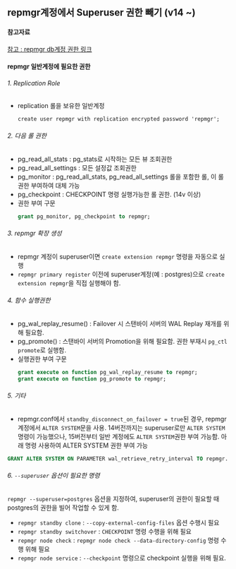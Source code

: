 ## repmgr계정에서 Superuser 권한 빼기 (v14 ~)

#### 참고자료
[참고 : repmgr db계정 권한 링크](https://www.repmgr.org/docs/current/configuration-permissions.html)

#### repmgr 일반계정에 필요한 권한

###### 1. Replication Role
- replication 롤을 보유한 일반계정
  ```
  create user repmgr with replication encrypted password 'repmgr';
  ```

###### 2. 다음 롤 권한
- pg_read_all_stats : pg_stats로 시작하는 모든 뷰 조회권한
- pg_read_all_settings : 모든 설정값 조회권한
- pg_monitor : pg_read_all_stats, pg_read_all_settings 롤을 포함한 롤, 이 롤 권한 부여하여 대체 가능
- pg_checkpoint : CHECKPOINT 명령 실행가능한 롤 권한. (14v 이상)
- 권한 부여 구문
  ```sql
  grant pg_monitor, pg_checkpoint to repmgr;
  ```

###### 3. repmgr 확장 생성
- repmgr 계정이 superuser이면 `create extension repmgr` 명령을 자동으로 실행
- `repmgr primary register` 이전에 superuser계정(예 : postgres)으로 `create extension repmgr`을 직접 실행해야 함.

###### 4. 함수 실행권한
- pg_wal_replay_resume() : Failover 시 스탠바이 서버의 WAL Replay 재개를 위해 필요함.
- pg_promote() : 스탠바이 서버의 Promotion을 위해 필요함. 권한 부재시 `pg_ctl promote`로 실행함.
- 실행권한 부여 구문
  ```sql
  grant execute on function pg_wal_replay_resume to repmgr;
  grant execute on function pg_promote to repmgr;
  ```

###### 5. 기타
- repmgr.conf에서 `standby_disconnect_on_failover = true`된 경우, repmgr 계정에서 `ALTER SYSTEM`문을 사용. 14버전까지는 superuser로만 `ALTER SYSTEM`명령이 가능했으나, 15버전부터 일반 계정에도 `ALTER SYSTEM`권한 부여 가능함. 아래 명령 사용하여 
ALTER SYSTEM 권한 부여 가능
```sql
GRANT ALTER SYSTEM ON PARAMETER wal_retrieve_retry_interval TO repmgr.
```

###### 6. `--superuser` 옵션이 필요한 명령
`repmgr --superuser=postgres` 옵션을 지정하여, superuser의 권한이 필요할 때 postgres의 권한을 빌어 작업할 수 있게 함.
- `repmgr standby clone` : `--copy-external-config-files` 옵션 수행시 필요
- `repmgr standby switchover` : `CHECKPOINT` 명령 수행을 위해 필요
- `repmgr node check` : `repmgr node check --data-directory-config` 명령 수행 위해 필요
- `repmgr node service` : `--checkpoint` 명령으로 checkpoint 실행을 위해 필요.

